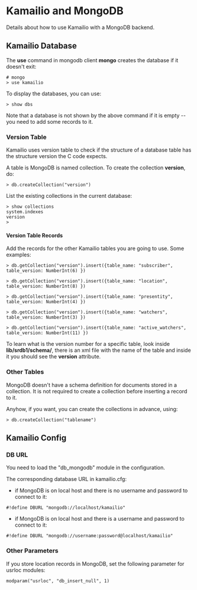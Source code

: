 # Kamailio and MongoDB

Details about how to use Kamailio with a MongoDB backend.

## Kamailio Database

The **use** command in mongodb client **mongo** creates the database if
it doesn't exit:

    # mongo
    > use kamailio

To display the databases, you can use:

    > show dbs

Note that a database is not shown by the above command if it is empty --
you need to add some records to it.

### Version Table

Kamailio uses version table to check if the structure of a database
table has the structure version the C code expects.

A table is MongoDB is named collection. To create the collection
**version**, do:

    > db.createCollection("version")

List the existing collections in the current database:

    > show collections
    system.indexes
    version
    >

#### Version Table Records

Add the records for the other Kamailio tables you are going to use. Some
examples:

    > db.getCollection("version").insert({table_name: "subscriber", table_version: NumberInt(6) })

    > db.getCollection("version").insert({table_name: "location", table_version: NumberInt(8) })

    > db.getCollection("version").insert({table_name: "presentity", table_version: NumberInt(4) })

    > db.getCollection("version").insert({table_name: "watchers", table_version: NumberInt(3) })

    > db.getCollection("version").insert({table_name: "active_watchers", table_version: NumberInt(11) })

To learn what is the version number for a specific table, look inside
**lib/srdb1/schema/**, there is an xml file with the name of the table
and inside it you should see the **version** attribute.

### Other Tables

MongoDB doesn't have a schema definition for documents stored in a
collection. It is not required to create a collection before inserting a
record to it.

Anyhow, if you want, you can create the collections in advance, using:

    > db.createCollection("tablename")

## Kamailio Config

### DB URL

You need to load the "db_mongodb" module in the configuration.

The corresponding database URL in kamailio.cfg:

- if MongoDB is on local host and there is no username and password to
    connect to it:

<!-- -->

    #!define DBURL "mongodb://localhost/kamailio"

- if MongoDB is on local host and there is a username and password to
    connect to it:

<!-- -->

    #!define DBURL "mongodb://username:password@localhost/kamailio"

### Other Parameters

If you store location records in MongoDB, set the following parameter
for usrloc modules:

    modparam("usrloc", "db_insert_null", 1)
